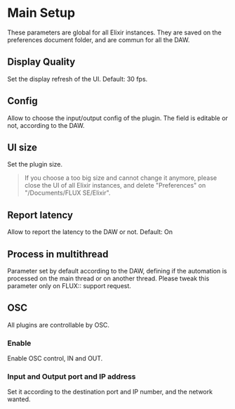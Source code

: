 # Main Setup

These parameters are global for all Elixir instances.
They are saved on the preferences document folder, and are commun for all the DAW. 

## Display Quality

Set the display refresh of the UI.
Default: 30 fps.

## Config

Allow to choose the input/output config of the plugin.
The field is editable or not, according to the DAW.

## UI size

Set the plugin size.
> If you choose a too big size and cannot change it anymore, please close the UI of all Elixir instances, and delete "Preferences" on "/Documents/FLUX SE/Elixir". 

## Report latency

Allow to report the latency to the DAW or not.
Default: On

## Process in multithread

Parameter set by default according to the DAW, defining if the automation is processed on the main thread or on another thread.
Please tweak this parameter only on FLUX:: support request.  

## OSC

All plugins are controllable by OSC.

### Enable
Enable OSC control, IN and OUT.

### Input and Output port and IP address

Set it according to the destination port and IP number, and the network wanted.

<!-- ### Use Inst. in command

??????  -->